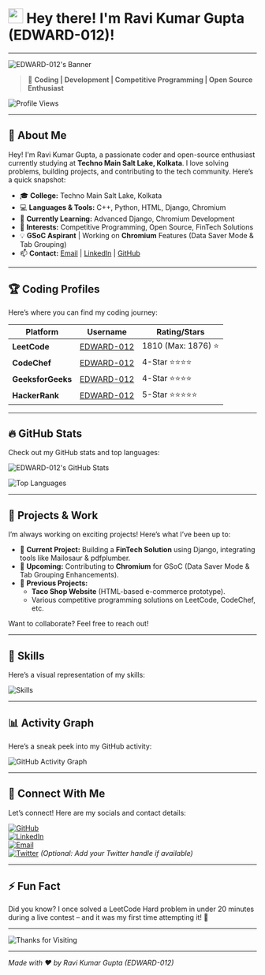 # <img src="https://media.giphy.com/media/hvRJCLFzcasrR4ia7z/giphy.gif" width="30px"> Hey there! I'm Ravi Kumar Gupta (EDWARD-012)!

---

![EDWARD-012's Banner](https://capsule-render.vercel.app/api?type=waving&color=gradient&height=200&section=header&text=Ravi%20Kumar%20Gupta%20|%20EDWARD-012&fontSize=40&fontColor=white&animation=fadeIn)

> 🚀 **Coding | Development | Competitive Programming | Open Source Enthusiast**

![Profile Views](https://komarev.com/ghpvc/?username=EDWARD-012&color=brightgreen&style=flat-square)

---

## 🧐 About Me

Hey! I'm Ravi Kumar Gupta, a passionate coder and open-source enthusiast currently studying at **Techno Main Salt Lake, Kolkata**. I love solving problems, building projects, and contributing to the tech community. Here’s a quick snapshot:

- 🎓 **College:** Techno Main Salt Lake, Kolkata
- 💻 **Languages & Tools:** C++, Python, HTML, Django, Chromium
- 🌱 **Currently Learning:** Advanced Django, Chromium Development
- 🚀 **Interests:** Competitive Programming, Open Source, FinTech Solutions
- 💡 **GSoC Aspirant** | Working on **Chromium** Features (Data Saver Mode & Tab Grouping)
- 📫 **Contact:** [Email](mailto:ravirock6257@gmail.com) | [LinkedIn](https://www.linkedin.com/in/edward7780/) | [GitHub](https://github.com/EDWARD-012)

---

## 🏆 Coding Profiles

Here’s where you can find my coding journey:

| Platform         | Username            | Rating/Stars           |
|-------------------|---------------------|-----------------------|
| **LeetCode**      | [EDWARD-012](https://leetcode.com/EDWARD-012/) | 1810 (Max: 1876) ⭐ |
| **CodeChef**      | [EDWARD-012](https://www.codechef.com/users/EDWARD-012) | 4-Star ⭐⭐⭐⭐ |
| **GeeksforGeeks** | [EDWARD-012](https://auth.geeksforgeeks.org/user/EDWARD-012/) | 4-Star ⭐⭐⭐⭐ |
| **HackerRank**    | [EDWARD-012](https://www.hackerrank.com/EDWARD-012) | 5-Star ⭐⭐⭐⭐⭐ |

---

## 🔥 GitHub Stats

Check out my GitHub stats and top languages:

![EDWARD-012's GitHub Stats](https://github-readme-stats.vercel.app/api?username=EDWARD-012&show_icons=true&theme=radical&include_all_commits=true&hide_border=true)

![Top Languages](https://github-readme-stats.vercel.app/api/top-langs/?username=EDWARD-012&layout=compact&theme=tokyonight&hide_border=true)

---

## 🚀 Projects & Work

I’m always working on exciting projects! Here’s what I’ve been up to:

- 💼 **Current Project:** Building a **FinTech Solution** using Django, integrating tools like Mailosaur & pdfplumber.
- 🎯 **Upcoming:** Contributing to **Chromium** for GSoC (Data Saver Mode & Tab Grouping Enhancements).
- 🔗 **Previous Projects:** 
  - **Taco Shop Website** (HTML-based e-commerce prototype).
  - Various competitive programming solutions on LeetCode, CodeChef, etc.

Want to collaborate? Feel free to reach out!

---

## 🎯 Skills

Here’s a visual representation of my skills:

![Skills](https://skillicons.dev/icons?i=python,cpp,html,django,chromium)

---

## 📊 Activity Graph

Here’s a sneak peek into my GitHub activity:

![GitHub Activity Graph](https://github-readme-activity-graph.vercel.app/graph?username=EDWARD-012&theme=react-dark&hide_border=true)

---

## 🚀 Connect With Me

Let’s connect! Here are my socials and contact details:

[![GitHub](https://img.shields.io/badge/GitHub-000000?style=for-the-badge&logo=github&logoColor=white)](https://github.com/EDWARD-012)  
[![LinkedIn](https://img.shields.io/badge/LinkedIn-0077B5?style=for-the-badge&logo=linkedin&logoColor=white)](https://www.linkedin.com/in/edward7780/)  
[![Email](https://img.shields.io/badge/Email-D14836?style=for-the-badge&logo=gmail&logoColor=white)](mailto:ravirock6257@gmail.com)  
[![Twitter](https://img.shields.io/badge/Twitter-1DA1F2?style=for-the-badge&logo=twitter&logoColor=white)](https://twitter.com/EDWARD012) *(Optional: Add your Twitter handle if available)*

---

## ⚡ Fun Fact

Did you know? I once solved a LeetCode Hard problem in under 20 minutes during a live contest – and it was my first time attempting it! 💪

---

![Thanks for Visiting](https://capsule-render.vercel.app/api?type=waving&color=gradient&height=100&section=footer&text=Thanks%20for%20Visiting!&fontSize=30&fontColor=white&animation=fadeIn)

---

*Made with ❤️ by Ravi Kumar Gupta (EDWARD-012)*
